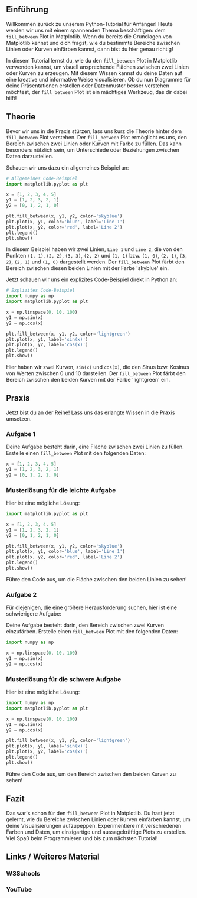 ## Einführung

Willkommen zurück zu unserem Python-Tutorial für Anfänger! Heute werden wir uns mit einem spannenden Thema beschäftigen: dem `fill_between` Plot in Matplotlib. Wenn du bereits die Grundlagen von Matplotlib kennst und dich fragst, wie du bestimmte Bereiche zwischen Linien oder Kurven einfärben kannst, dann bist du hier genau richtig!

In diesem Tutorial lernst du, wie du den `fill_between` Plot in Matplotlib verwenden kannst, um visuell ansprechende Flächen zwischen zwei Linien oder Kurven zu erzeugen. Mit diesem Wissen kannst du deine Daten auf eine kreative und informative Weise visualisieren. Ob du nun Diagramme für deine Präsentationen erstellen oder Datenmuster besser verstehen möchtest, der `fill_between` Plot ist ein mächtiges Werkzeug, das dir dabei hilft!

## Theorie

Bevor wir uns in die Praxis stürzen, lass uns kurz die Theorie hinter dem `fill_between` Plot verstehen. Der `fill_between` Plot ermöglicht es uns, den Bereich zwischen zwei Linien oder Kurven mit Farbe zu füllen. Das kann besonders nützlich sein, um Unterschiede oder Beziehungen zwischen Daten darzustellen.

Schauen wir uns dazu ein allgemeines Beispiel an:

```python
# Allgemeines Code-Beispiel
import matplotlib.pyplot as plt

x = [1, 2, 3, 4, 5]
y1 = [1, 2, 3, 2, 1]
y2 = [0, 1, 2, 1, 0]

plt.fill_between(x, y1, y2, color='skyblue')
plt.plot(x, y1, color='blue', label='Line 1')
plt.plot(x, y2, color='red', label='Line 2')
plt.legend()
plt.show()
```

In diesem Beispiel haben wir zwei Linien, `Line 1` und `Line 2`, die von den Punkten `(1, 1)`, `(2, 2)`, `(3, 3)`, `(2, 2)` und `(1, 1)` bzw. `(1, 0)`, `(2, 1)`, `(3, 2)`, `(2, 1)` und `(1, 0)` dargestellt werden. Der `fill_between` Plot färbt den Bereich zwischen diesen beiden Linien mit der Farbe 'skyblue' ein.

Jetzt schauen wir uns ein explizites Code-Beispiel direkt in Python an:

```python
# Explizites Code-Beispiel
import numpy as np
import matplotlib.pyplot as plt

x = np.linspace(0, 10, 100)
y1 = np.sin(x)
y2 = np.cos(x)

plt.fill_between(x, y1, y2, color='lightgreen')
plt.plot(x, y1, label='sin(x)')
plt.plot(x, y2, label='cos(x)')
plt.legend()
plt.show()
```

Hier haben wir zwei Kurven, `sin(x)` und `cos(x)`, die den Sinus bzw. Kosinus von Werten zwischen 0 und 10 darstellen. Der `fill_between` Plot färbt den Bereich zwischen den beiden Kurven mit der Farbe 'lightgreen' ein.

## Praxis

Jetzt bist du an der Reihe! Lass uns das erlangte Wissen in die Praxis umsetzen.



### Aufgabe 1

Deine Aufgabe besteht darin, eine Fläche zwischen zwei Linien zu füllen. Erstelle einen `fill_between` Plot mit den folgenden Daten:

```python
x = [1, 2, 3, 4, 5]
y1 = [1, 2, 3, 2, 1]
y2 = [0, 1, 2, 1, 0]
```

### Musterlösung für die leichte Aufgabe

Hier ist eine mögliche Lösung:

```python
import matplotlib.pyplot as plt

x = [1, 2, 3, 4, 5]
y1 = [1, 2, 3, 2, 1]
y2 = [0, 1, 2, 1, 0]

plt.fill_between(x, y1, y2, color='skyblue')
plt.plot(x, y1, color='blue', label='Line 1')
plt.plot(x, y2, color='red', label='Line 2')
plt.legend()
plt.show()
```

Führe den Code aus, um die Fläche zwischen den beiden Linien zu sehen!

### Aufgabe 2

Für diejenigen, die eine größere Herausforderung suchen, hier ist eine schwierigere Aufgabe:

Deine Aufgabe besteht darin, den Bereich zwischen zwei Kurven einzufärben. Erstelle einen `fill_between` Plot mit den folgenden Daten:

```python
import numpy as np

x = np.linspace(0, 10, 100)
y1 = np.sin(x)
y2 = np.cos(x)
```

### Musterlösung für die schwere Aufgabe

Hier ist eine mögliche Lösung:

```python
import numpy as np
import matplotlib.pyplot as plt

x = np.linspace(0, 10, 100)
y1 = np.sin(x)
y2 = np.cos(x)

plt.fill_between(x, y1, y2, color='lightgreen')
plt.plot(x, y1, label='sin(x)')
plt.plot(x, y2, label='cos(x)')
plt.legend()
plt.show()
```

Führe den Code aus, um den Bereich zwischen den beiden Kurven zu sehen!

## Fazit

Das war's schon für den `fill_between` Plot in Matplotlib. Du hast jetzt gelernt, wie du Bereiche zwischen Linien oder Kurven einfärben kannst, um deine Visualisierungen aufzupeppen. Experimentiere mit verschiedenen Farben und Daten, um einzigartige und aussagekräftige Plots zu erstellen. Viel Spaß beim Programmieren und bis zum nächsten Tutorial!

## Links / Weiteres Material
### W3Schools
### YouTube

